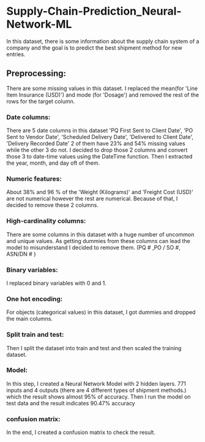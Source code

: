 # Supply-Chain-Prediction_Neural-Network-ML
In this dataset, there is some information about the supply chain system of a company and the goal is to predict the best shipment method for new entries.

## Preprocessing:
There are some missing values in this dataset. I replaced the mean(for 'Line Item Insurance (USD)') and mode (for 'Dosage') and removed the rest of the rows for the target column.

### Date columns:
There are 5 date columns in this dataset 'PQ First Sent to Client Date', 'PO Sent to Vendor Date', 'Scheduled Delivery Date', 'Delivered to Client Date', 'Delivery Recorded Date'
2 of them have 23% and 54% missing values while the other 3 do not. I decided to drop those 2 columns and convert those 3 to date-time values using the DateTime function.
Then I extracted the year, month, and day oft of them.

### Numeric features:
About 38% and 96 % of the 'Weight (Kilograms)' and 'Freight Cost (USD)' are not numerical however the rest are numerical. Because of that, I decided to remove these 2 columns.

### High-cardinality columns:
There are some columns in this dataset with a huge number of uncommon and unique values. As getting dummies from these columns can lead the model to misunderstand I decided to remove them. (PQ # ,PO / SO #, ASN/DN # )


### Binary variables:
I replaced binary variables with 0 and 1.

### One hot encoding:
For objects (categorical values) in this dataset, I got dummies and dropped the main columns.

### Split train and test:
Then I split the dataset into train and test and then scaled the training dataset.

### Model:
In this step, I created a Neural Network Model with 2 hidden layers. 771 inputs and 4 outputs (there are 4 different types of shipment methods.)
which the result shows almost 95% of accuracy.
Then I run the model on test data and the result indicates 90.47% accuracy

### confusion matrix:
In the end, I created a confusion matrix to check the result.


